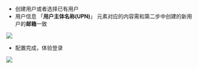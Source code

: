 <IntegrationDetailCard :title="`在 ${$localeConfig.brandName} 中体验登录`">

- 创建用户或者选择已有用户
- 用户信息 「**用户主体名称(UPN)**」 元素对应的内容需和第二步中创建的新用户的**邮箱**一致

![](~@imagesZhCn/integration/outlookwebapp/3-1.png)

- 配置完成，体验登录

![](~@imagesZhCn/integration/outlookwebapp/3-2.png)

</IntegrationDetailCard>